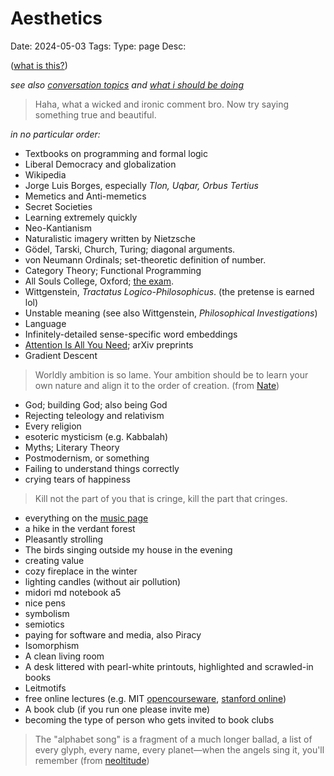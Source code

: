 # Aesthetics
Date: 2024-05-03
Tags:
Type: page
Desc: 

([what is this?](aesthetics-what))

*see also [conversation topics](conversation-topics) and [what i should be doing](/doing)*


> Haha, what a wicked and ironic comment bro. Now try saying something true and beautiful.

*in no particular order:*

- Textbooks on programming and formal logic
- Liberal Democracy and globalization
- Wikipedia
- Jorge Luis Borges, especially *Tlon, Uqbar, Orbus Tertius*
- Memetics and Anti-memetics
- Secret Societies
- Learning extremely quickly
- Neo-Kantianism
- Naturalistic imagery written by Nietzsche
- Gödel, Tarski, Church, Turing; diagonal arguments.
- von Neumann Ordinals; set-theoretic definition of number.
- Category Theory; Functional Programming
- All Souls College, Oxford; [the exam](https://www.reddit.com/r/oxforduni/comments/q0giir/my_all_souls_exam_experience/).
- Wittgenstein, *Tractatus Logico-Philosophicus*. (the pretense is earned lol)
- Unstable meaning (see also Wittgenstein, *Philosophical Investigations*)
- Language
- Infinitely-detailed sense-specific word embeddings
- [Attention Is All You Need](https://arxiv.org/abs/1706.03762); arXiv preprints
- Gradient Descent

> Worldly ambition is so lame. Your ambition should be to learn your own nature and align it to the order of creation.
> (from [Nate](https://twitter.com/TornadoNate/status/1785762427159609577))

- God; building God; also being God
- Rejecting teleology and relativism
- Every religion
- esoteric mysticism (e.g. Kabbalah)
- Myths; Literary Theory
- Postmodernism, or something
- Failing to understand things correctly
- crying tears of happiness

> Kill not the part of you that is cringe, kill the part that cringes.

- everything on the [music page](/music)
- a hike in the verdant forest
- Pleasantly strolling
- The birds singing outside my house in the evening
- creating value
- cozy fireplace in the winter
- lighting candles (without air pollution)
- midori md notebook a5
- nice pens
- symbolism
- semiotics
- paying for software and media, also Piracy
- Isomorphism
- A clean living room
- A desk littered with pearl-white printouts, highlighted and scrawled-in books
- Leitmotifs
- free online lectures (e.g. MIT [opencourseware](https://ocw.mit.edu/), [stanford online](https://www.youtube.com/@stanfordonline/videos))
- A book club (if you run one please invite me)
- becoming the type of person who gets invited to book clubs

> The "alphabet song" is a fragment of a much longer ballad, a list of every glyph, every name, every planet—when the angels sing it, you'll remember
> (from [neoltitude](https://twitter.com/ctrlcreep/status/1773156537084604558))


